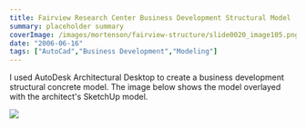 ```yaml
---
title: Fairview Research Center Business Development Structural Model
summary: placeholder summary
coverImage: /images/mortenson/fairview-structure/slide0020_image105.png
date: "2006-06-16"
tags: ["AutoCad","Business Development","Modeling"]
---
```


I used AutoDesk Architectural Desktop to create a business development structural concrete model. The image below shows the model overlayed with the architect's SketchUp model.

![](/images/mortenson/fairview-structure/slide0020_image107.jpg)

